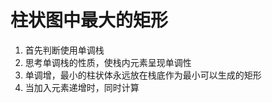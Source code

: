 #   柱状图中最大的矩形

1.  首先判断使用单调栈
2.  思考单调栈的性质，使栈内元素呈现单调性
3.  单调增，最小的柱状体永远放在栈底作为最小可以生成的矩形
4.  当加入元素递增时，同时计算